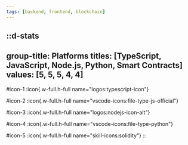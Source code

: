 ```yaml
---
tags: [backend, frontend, blockchain]
---
```

::d-stats
---
group-title: Platforms
titles: [TypeScript, JavaScript, Node.js, Python, Smart Contracts]
values: [5, 5, 5, 4, 4]
---
#icon-1
  :icon{.w-full.h-full name="logos:typescript-icon"}

#icon-2
  :icon{.w-full.h-full name="vscode-icons:file-type-js-official"}

#icon-3
  :icon{.w-full.h-full name="logos:nodejs-icon-alt"}

#icon-4
  :icon{.w-full.h-full name="vscode-icons:file-type-python"}

#icon-5
  :icon{.w-full.h-full name="skill-icons:solidity"}
::